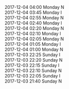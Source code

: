 2017-12-04 04:00 Monday  N  
2017-12-04 03:45 Monday  I  
2017-12-04 02:55 Monday  N  
2017-12-04 02:40 Monday  I  
2017-12-04 02:20 Monday  N  
2017-12-04 02:10 Monday  I  
2017-12-04 02:05 Monday  N  
2017-12-04 01:05 Monday  I  
2017-12-04 01:00 Monday  N  
2017-12-03 22:25 Sunday  I  
2017-12-03 22:20 Sunday  N  
2017-12-03 22:15 Sunday  I  
2017-12-03 22:10 Sunday  N  
2017-12-03 22:05 Sunday  I  
2017-12-03 21:40 Sunday  N  
